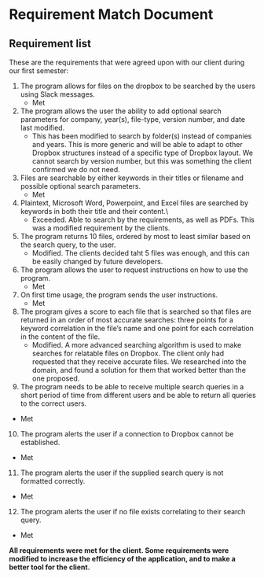 # Requirement Match Document

## Requirement list
These are the requirements that were agreed upon with our client during our first semester:
1. The program allows for files on the dropbox to be searched by the users using Slack messages.
   - Met
2. The program allows the user the ability to add optional search parameters for company, year(s), file-type, version number, and date last modified.
   - This has been modified to search by folder(s) instead of companies and years. This is more generic and will be able to adapt to other Dropbox structures instead of a specific type of Dropbox layout. We cannot search by version number, but this was something the client confirmed we do not need.
3. Files are searchable by either keywords in their titles or filename and possible optional search parameters.
   - Met
4. Plaintext, Microsoft Word, Powerpoint, and Excel files are searched by keywords in both their title and their content.\
   - Exceeded. Able to search by the requirements, as well as PDFs. This was a modified requirement by the clients.
5. The program returns 10 files, ordered by most to least similar based on the search query, to the user.
   - Modified. The clients decided taht 5 files was enough, and this can be easily changed by future developers.
6. The program allows the user to request instructions on how to use the program.
   - Met
7. On first time usage, the program sends the user instructions.
   - Met
8. The program gives a score to each file that is searched so that files are returned in an order of most accurate searches: three points for a keyword correlation in the file’s name and one point for each correlation in the content of the file.
   - Modified. A more advanced searching algorithm is used to make searches for relatable files on Dropbox. The client only had requested that they receive accurate files. We researched into the domain, and found a solution for them that worked better than the one proposed.
9.  The program needs to be able to receive multiple search queries in a short period of time from different users and be able to return all queries to the correct users. 
   - Met
10. The program alerts the user if a connection to Dropbox cannot be established.
   - Met
11. The program alerts the user if the supplied search query is not formatted correctly.
   - Met
12. The program alerts the user if no file exists correlating to their search query.
   - Met



**All requirements were met for the client. Some requirements were modified to increase the efficiency of the application, and to make a better tool for the client.**